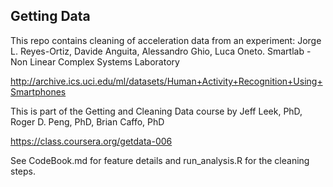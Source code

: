 ## Getting DataThis repo contains cleaning of acceleration data from an experiment:Jorge L. Reyes-Ortiz, Davide Anguita, Alessandro Ghio, Luca Oneto. Smartlab - Non Linear Complex Systems Laboratory http://archive.ics.uci.edu/ml/datasets/Human+Activity+Recognition+Using+Smartphones This is part of the Getting and Cleaning Data course byJeff Leek, PhD, Roger D. Peng, PhD, Brian Caffo, PhDhttps://class.coursera.org/getdata-006See CodeBook.md for feature details and run_analysis.R for the cleaning steps.